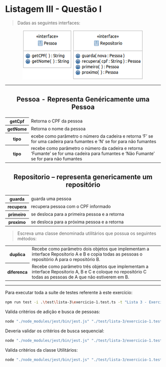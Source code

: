 # Listagem III - Questão I

> Dadas as seguintes interfaces:

<p align="center">
    <img src="./uml.png">
</p>

<table>
    <tr>
       <th colspan="2"><h2>Pessoa - Representa Genéricamente uma Pessoa</h2></th> 
    </tr>
    <tr>
        <th>getCpf</th>
        <td>Retorna o CPF da pessoa</td>
    </tr>
    <tr>
        <th>getNome</th>
        <td>Retorna o nome da pessoa</td>
    </tr>
    <tr>
        <th>tipo</th>
        <td>ecebe como parâmetro o número da cadeira e retorna ‘F’ se for uma cadeira para fumantes e ‘N’ se for para não fumantes</td>
    </tr>
    <tr>
        <th>tipo</th>
        <td>recebe como parâmetro o número da cadeira e retorna ‘Fumante’ se for uma cadeira para fumantes e ‘Não Fumante’ se for para não fumantes</td>
    </tr>
    <tr>
       <th colspan="2"><h2>Repositorio – representa genericamente um repositório</h2></th> 
    </tr>
    <tr>
        <th>guarda</th>
        <td>guarda uma pessoa</td>
    </tr>
    <tr>
        <th>recupera</th>
        <td>recupera pessoa com o CPF informado</td>
    </tr>
    <tr>
        <th>primeiro</th>
        <td>se desloca para a primeira pessoa e a retorna</td>
    </tr>
    <tr>
        <th>proximo</th>
        <td>se desloca para a próxima pessoa e a retorna</td>
    </tr>
</table>

> Escreva uma classe denominada utilitários que possua os seguintes métodos:

<table>
    <tr>
        <th>duplica</th>
        <td>Recebe como parâmetro dois objetos que implementam a interface Repositorio A e B e copia todas as pessoas o repositório A para o repositório B.</td>
    </tr>
    <tr>
        <th>diferenca</th>
        <td>Recebe como parâmetro três objetos que implementam a interface Repositorio A, B e C e coloque no repositório C todas as pessoas de A que não estiverem em B.</td>
    </tr>
</table>

---

Para executar toda a suíte de testes referente à este exercício:

```bash
npm run test -i .\test\lista-3\exercicio-1.test.ts -t "Lista 3 - Exercício 1"
```

Valida critérios de adição e busca de pessoas:

```bash
node "./node_modules/jest/bin/jest.js" "./test/lista-3/exercicio-1.test.ts" -t "Lista 3 - Exercício 1 Valida critérios de adição e busca de pessoas"
```

Deveria validar os critérios de busca sequencial:

```bash
node "./node_modules/jest/bin/jest.js" "./test/lista-3/exercicio-1.test.ts" -t "Lista 3 - Exercício 1 Deveria validar os critérios de busca sequencial"
```

Valida critérios da classe Utilitários:

```bash
node "./node_modules/jest/bin/jest.js" "./test/lista-3/exercicio-1.test.ts" -t "Lista 3 - Exercício 1 Valida critérios da classe Utilitários"
```
